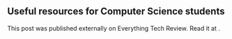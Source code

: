 ## Useful resources for Computer Science students

This post was published externally on Everything Tech Review. Read it at .